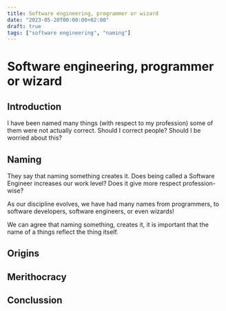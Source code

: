 ```yaml
---
title: Software engineering, programmer or wizard
date: "2023-05-20T00:00:00+02:00"
draft: true
tags: ["software engineering", "naming"]
---
```


# Software engineering, programmer or wizard

## Introduction
I have been named many things (with respect to my
profession) some of them were not actually correct.
Should I correct people? Should I be worried about
this?

## Naming
They say that naming something creates it.
Does being called a Software Engineer increases
our work level? Does it give more respect profession-wise?

As our discipline evolves, we have had many names
from programmers, to software developers, software
engineers, or even wizards!

We can agree that naming something, creates it,
it is important that the name of a things reflect
the thing itself.

## Origins



## Merithocracy

## Conclussion
